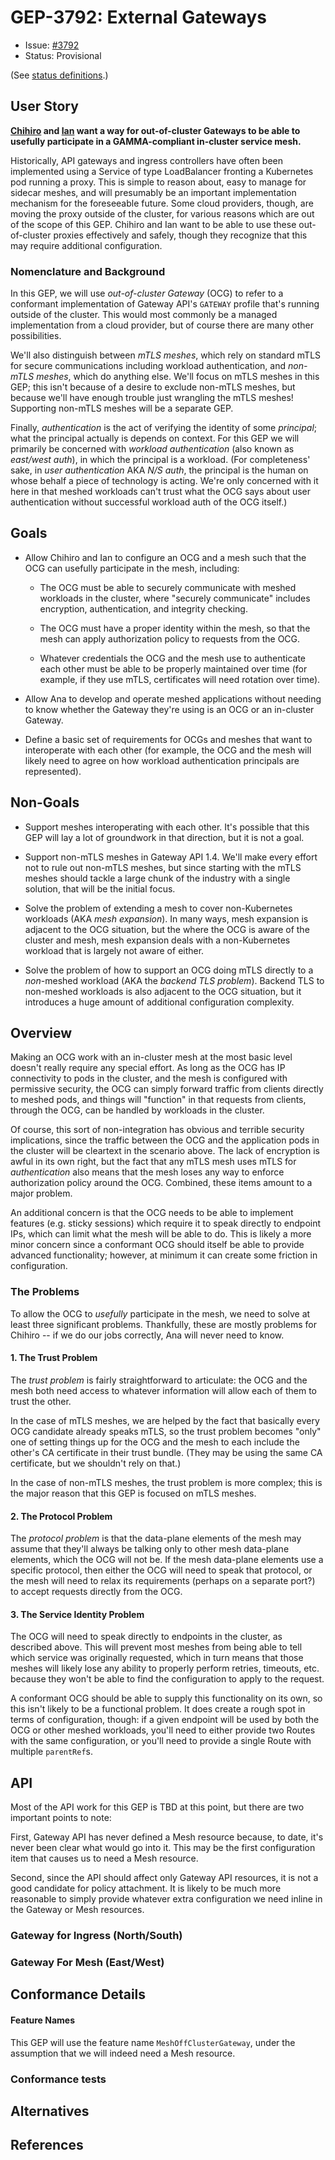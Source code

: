 # GEP-3792: External Gateways

* Issue: [#3792](https://github.com/kubernetes-sigs/gateway-api/issues/3792)
* Status: Provisional

(See [status definitions](../overview.md#gep-states).)

## User Story

**[Chihiro] and [Ian] want a way for out-of-cluster Gateways to be able to
usefully participate in a GAMMA-compliant in-cluster service mesh.**

Historically, API gateways and ingress controllers have often been implemented
using a Service of type LoadBalancer fronting a Kubernetes pod running a
proxy. This is simple to reason about, easy to manage for sidecar meshes, and
will presumably be an important implementation mechanism for the foreseeable
future. Some cloud providers, though, are moving the proxy outside of the
cluster, for various reasons which are out of the scope of this GEP. Chihiro
and Ian want to be able to use these out-of-cluster proxies effectively and
safely, though they recognize that this may require additional configuration.

[Chihiro]: https://https//gateway-api.sigs.k8s.io/concepts/roles-and-personas/#chihiro
[Ian]: https://https//gateway-api.sigs.k8s.io/concepts/roles-and-personas/#ian

### Nomenclature and Background

In this GEP, we will use _out-of-cluster Gateway_ (OCG) to refer to a
conformant implementation of Gateway API's `GATEWAY` profile that's running
outside of the cluster. This would most commonly be a managed implementation
from a cloud provider, but of course there are many other possibilities.

We'll also distinguish between _mTLS meshes_, which rely on standard mTLS for
secure communications including workload authentication, and _non-mTLS
meshes_, which do anything else. We'll focus on mTLS meshes in this GEP; this
isn't because of a desire to exclude non-mTLS meshes, but because we'll have
enough trouble just wrangling the mTLS meshes! Supporting non-mTLS meshes will
be a separate GEP.

Finally, _authentication_ is the act of verifying the identity of some
_principal_; what the principal actually is depends on context. For this GEP
we will primarily be concerned with _workload authentication_ (also known as
_east/west auth_), in which the principal is a workload. (For completeness'
sake, in _user authentication_ AKA _N/S auth_, the principal is the human on
whose behalf a piece of technology is acting. We're only concerned with it
here in that meshed workloads can't trust what the OCG says about user
authentication without successful workload auth of the OCG itself.)

## Goals

- Allow Chihiro and Ian to configure an OCG and a mesh such that the OCG can
  usefully participate in the mesh, including:

    - The OCG must be able to securely communicate with meshed workloads in
      the cluster, where "securely communicate" includes encryption,
      authentication, and integrity checking.

    - The OCG must have a proper identity within the mesh, so that the mesh
      can apply authorization policy to requests from the OCG.

    - Whatever credentials the OCG and the mesh use to authenticate each other
      must be able to be properly maintained over time (for example, if they
      use mTLS, certificates will need rotation over time).

- Allow Ana to develop and operate meshed applications without needing to know
  whether the Gateway they're using is an OCG or an in-cluster Gateway.

- Define a basic set of requirements for OCGs and meshes that want to
  interoperate with each other (for example, the OCG and the mesh will likely
  need to agree on how workload authentication principals are represented).

## Non-Goals

- Support meshes interoperating with each other. It's possible that this GEP
  will lay a lot of groundwork in that direction, but it is not a goal.

- Support non-mTLS meshes in Gateway API 1.4. We'll make every effort not to
  rule out non-mTLS meshes, but since starting with the mTLS meshes should
  tackle a large chunk of the industry with a single solution, that will be
  the initial focus.

- Solve the problem of extending a mesh to cover non-Kubernetes workloads (AKA
  _mesh expansion_). In many ways, mesh expansion is adjacent to the OCG
  situation, but the where the OCG is aware of the cluster and mesh, mesh
  expansion deals with a non-Kubernetes workload that is largely not aware of
  either.

- Solve the problem of how to support an OCG doing mTLS directly to a
  _non_-meshed workload (AKA the _backend TLS problem_). Backend TLS to
  non-meshed workloads is also adjacent to the OCG situation, but it
  introduces a huge amount of additional configuration complexity.

## Overview

Making an OCG work with an in-cluster mesh at the most basic level doesn't
really require any special effort. As long as the OCG has IP connectivity to
pods in the cluster, and the mesh is configured with permissive security, the
OCG can simply forward traffic from clients directly to meshed pods, and
things will "function" in that requests from clients, through the OCG, can be
handled by workloads in the cluster.

Of course, this sort of non-integration has obvious and terrible security
implications, since the traffic between the OCG and the application pods in
the cluster will be cleartext in the scenario above. The lack of encryption is
awful in its own right, but the fact that any mTLS mesh uses mTLS for
_authentication_ also means that the mesh loses any way to enforce
authorization policy around the OCG. Combined, these items amount to a major
problem.

An additional concern is that the OCG needs to be able to implement features
(e.g. sticky sessions) which require it to speak directly to endpoint IPs,
which can limit what the mesh will be able to do. This is likely a more minor
concern since a conformant OCG should itself be able to provide advanced
functionality; however, at minimum it can create some friction in
configuration.

### The Problems

To allow the OCG to _usefully_ participate in the mesh, we need to solve at
least three significant problems. Thankfully, these are mostly problems for
Chihiro -- if we do our jobs correctly, Ana will never need to know.

#### 1. The Trust Problem

The _trust problem_ is fairly straightforward to articulate: the OCG and the
mesh both need access to whatever information will allow each of them to trust
the other.

In the case of mTLS meshes, we are helped by the fact that basically every OCG
candidate already speaks mTLS, so the trust problem becomes "only" one of
setting things up for the OCG and the mesh to each include the other's CA
certificate in their trust bundle. (They may be using the same CA certificate,
but we shouldn't rely on that.)

In the case of non-mTLS meshes, the trust problem is more complex; this is the
major reason that this GEP is focused on mTLS meshes.

#### 2. The Protocol Problem

The _protocol problem_ is that the data-plane elements of the mesh may assume
that they'll always be talking only to other mesh data-plane elements, which
the OCG will not be. If the mesh data-plane elements use a specific protocol,
then either the OCG will need to speak that protocol, or the mesh will need to
relax its requirements (perhaps on a separate port?) to accept requests
directly from the OCG.

#### 3. The Service Identity Problem

The OCG will need to speak directly to endpoints in the cluster, as described
above. This will prevent most meshes from being able to tell which service was
originally requested, which in turn means that those meshes will likely lose
any ability to properly perform retries, timeouts, etc. because they won't be
able to find the configuration to apply to the request.

A conformant OCG should be able to supply this functionality on its own, so
this isn't likely to be a functional problem. It does create a rough spot in
terms of configuration, though: if a given endpoint will be used by both the
OCG or other meshed workloads, you'll need to either provide two Routes with
the same configuration, or you'll need to provide a single Route with multiple
`parentRef`s.

## API

Most of the API work for this GEP is TBD at this point, but there are two
important points to note:

First, Gateway API has never defined a Mesh resource because, to date, it's
never been clear what would go into it. This may be the first configuration
item that causes us to need a Mesh resource.

Second, since the API should affect only Gateway API resources, it is not a
good candidate for policy attachment. It is likely to be much more reasonable
to simply provide whatever extra configuration we need inline in the Gateway
or Mesh resources.

### Gateway for Ingress (North/South)

### Gateway For Mesh (East/West)

## Conformance Details

#### Feature Names

This GEP will use the feature name `MeshOffClusterGateway`, under the
assumption that we will indeed need a Mesh resource.

### Conformance tests

## Alternatives

## References

